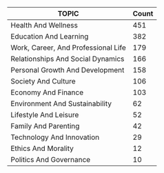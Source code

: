 | TOPIC | Count |
|---|---|
| Health And Wellness | 451 |
| Education And Learning | 382 |
| Work, Career, And Professional Life | 179 |
| Relationships And Social Dynamics | 166 |
| Personal Growth And Development | 158 |
| Society And Culture | 106 |
| Economy And Finance | 103 |
| Environment And Sustainability | 62 |
| Lifestyle And Leisure | 52 |
| Family And Parenting | 42 |
| Technology And Innovation | 29 |
| Ethics And Morality | 12 |
| Politics And Governance | 10 |
